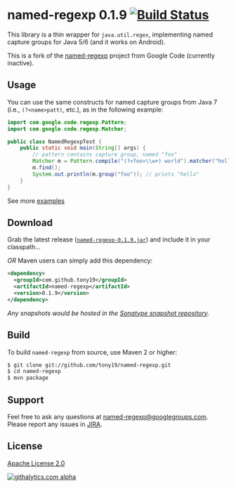 named-regexp 0.1.9 [![Build Status](https://tony19.ci.cloudbees.com/job/named-regexp-SNAPSHOT/badge/icon)](https://tony19.ci.cloudbees.com/job/named-regexp-SNAPSHOT/)
==================
This library is a thin wrapper for `java.util.regex`, implementing named capture groups for Java 5/6 (and it works on Android).

This is a fork of the [named-regexp][1] project from Google Code (currently inactive).


Usage
-----
You can use the same constructs for named capture groups from Java 7 (i.e., `(?<name>patt)`, etc.), as in the following example:

```java
import com.google.code.regexp.Pattern;
import com.google.code.regexp.Matcher;

public class NamedRegexpTest {
	public static void main(String[] args) {
		// pattern contains capture group, named "foo"
		Matcher m = Pattern.compile("(?<foo>\\w+) world").matcher("hello world!");
		m.find();
		System.out.println(m.group("foo")); // prints "hello"
	}
}
```

See more [examples][3]


Download
--------
Grab the latest release ([`named-regexp-0.1.9.jar`][4]) and include it in your classpath...

*OR* Maven users can simply add this dependency:

```xml
<dependency>
  <groupId>com.github.tony19</groupId>
  <artifactId>named-regexp</artifactId>
  <version>0.1.9</version>
</dependency>
```

_Any snapshots would be hosted in the [Sonatype snapshot repository][5]._


Build
-----

To build `named-regexp` from source, use Maven 2 or higher:

```bash
$ git clone git://github.com/tony19/named-regexp.git
$ cd named-regexp
$ mvn package
```


Support
-------
Feel free to ask any questions at named-regexp@googlegroups.com.
Please report any issues in [JIRA][2].


License
-------
[Apache License 2.0](http://www.apache.org/licenses/LICENSE-2.0)

[1]: http://code.google.com/p/named-regexp
[2]: https://tony19.atlassian.net/issues/?jql=project%20%3D%20REGEX
[3]: http://tony19.github.com/named-regexp
[4]: https://oss.sonatype.org/content/repositories/releases/com/github/tony19/named-regexp/0.1.9/named-regexp-0.1.9.jar
[5]: https://oss.sonatype.org/content/repositories/snapshots/
[![githalytics.com alpha](https://cruel-carlota.pagodabox.com/6153b1e63711b00863135b84138816f9 "githalytics.com")](http://githalytics.com/tony19/named-regexp)